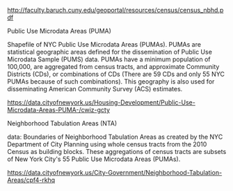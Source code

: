 http://faculty.baruch.cuny.edu/geoportal/resources/census/census_nbhd.pdf

Public Use Microdata Areas (PUMA)

Shapefile of NYC Public Use Microdata Areas (PUMAs). PUMAs are statistical geographic areas defined for the dissemination of Public Use Microdata Sample (PUMS) data. PUMAs have a minimum population of 100,000, are aggregated from census tracts, and approximate Community Districts (CDs), or combinations of CDs (There are 59 CDs and only 55 NYC PUMAs because of such combinations). This geography is also used for disseminating American Community Survey (ACS) estimates.

https://data.cityofnewyork.us/Housing-Development/Public-Use-Microdata-Areas-PUMA-/cwiz-gcty

Neighborhood Tabulation Areas (NTA)

data: Boundaries of Neighborhood Tabulation Areas as created by the NYC Department of City Planning using whole census tracts from the 2010 Census as building blocks. These aggregations of census tracts are subsets of New York City's 55 Public Use Microdata Areas (PUMAs).


https://data.cityofnewyork.us/City-Government/Neighborhood-Tabulation-Areas/cpf4-rkhq